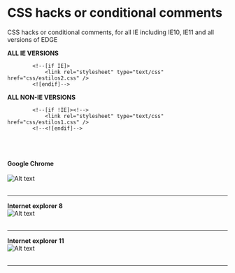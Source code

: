 # CSS hacks or conditional comments
CSS hacks or conditional comments, for all IE including IE10, IE11 and all versions of EDGE

<strong>ALL IE VERSIONS</strong>
<!-- TODAS LAS VERSIONES DE INTERNET EXPLORER -->
			<!--[if IE]>
				<link rel="stylesheet" type="text/css" href="css/estilos2.css" />
			<![endif]-->
      
<strong>ALL NON-IE VERSIONS</strong>
<!-- TODO LO QUE NO, repito NOOOOOOOOOOOOOOOOOO SEA INTERNET EXPLORER -->
			<!--[if !IE]><!-->
				<link rel="stylesheet" type="text/css" href="css/estilos1.css" />
			<!--<![endif]-->

<br/><br/>
<br/><strong>Google Chrome</strong><br/> <br/>![Alt text](https://user-images.githubusercontent.com/14861253/27251224-03e6e2ea-5343-11e7-9b76-1f6a06bb5763.png)<br/><br/><hr/>

<strong>Internet explorer 8 </strong><br/>![Alt text](https://user-images.githubusercontent.com/14861253/27251226-0b15f09c-5343-11e7-8c60-20329ab2beba.png)<br/><br/><hr/>

<strong>Internet explorer 11</strong><br/>![Alt text](https://user-images.githubusercontent.com/14861253/27251228-10b8acb0-5343-11e7-8ceb-a62d98fcc75d.png)<br/><br/><hr/>
